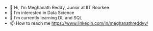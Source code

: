 - 👋 Hi, I’m Meghanath Reddy, Junior at IIT Roorkee 
- 👀 I’m interested in Data Science
- 🌱 I’m currently learning DL and SQL
- 📫 How to reach me https://www.linkedin.com/in/meghanathreddyv/
<!---
meghanath852/meghanath852 is a ✨ special ✨ repository because its `README.md` (this file) appears on your GitHub profile.
You can click the Preview link to take a look at your changes.
--->
